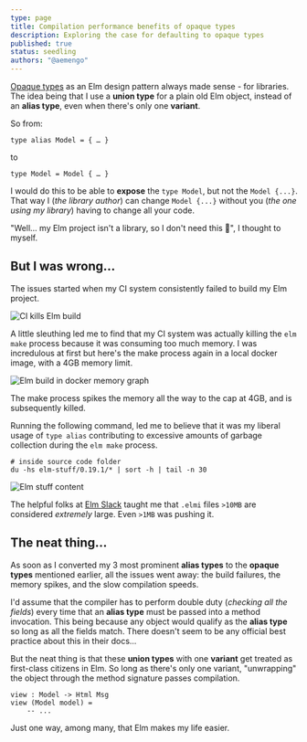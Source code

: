 ```yaml
---
type: page
title: Compilation performance benefits of opaque types
description: Exploring the case for defaulting to opaque types
published: true
status: seedling
authors: "@aemengo"
---
```


[Opaque types](https://sporto.github.io/elm-patterns/advanced/opaque-types.html) as an Elm design pattern always made sense - for libraries. The idea being that I use a **union type** for a plain old Elm object, instead of an **alias type**, even when there's only one **variant**.

So from:

```
type alias Model = { … }
```

to

```
type Model = Model { … }
```

I would do this to be able to **expose** the `type Model`, but not the `Model {...}`.<br/>
That way I (*the library author*) can change `Model {...}` without you (*the one using my library*) having to change all your code.

"Well... my Elm project isn't a library, so I don't need this 🤷", I thought to myself.

## But I was wrong...

The issues started when my CI system consistently failed to build my Elm project.

<img src="/articles/perf-benefits-opaque-types/otp-ci-kill-elm-build.png" alt="CI kills Elm build" style="max-width: 100%; height: auto;" />

A little sleuthing led me to find that my CI system was actually killing the `elm make` process because it was consuming too much memory. I was incredulous at first but here's the make process again in a local docker image, with a 4GB memory limit.

<img src="/articles/perf-benefits-opaque-types/otp-docker-memory-graph.png" alt="Elm build in docker memory graph" style="max-width: 100%; height: auto;" />

The make process spikes the memory all the way to the cap at 4GB, and is subsequently killed.

Running the following command, led me to believe that it was my liberal usage of `type alias` contributing to excessive amounts of garbage collection during the `elm make` process.

```
# inside source code folder
du -hs elm-stuff/0.19.1/* | sort -h | tail -n 30
```

<img src="/articles/perf-benefits-opaque-types/otp-elm-stuff-content.png" alt="Elm stuff content" style="max-width: 100%; height: auto;" />

The helpful folks at [Elm Slack](https://elm-lang.org/community) taught me that `.elmi` files `>10MB` are considered _extremely_ large. Even `>1MB` was pushing it.

## The neat thing...

As soon as I converted my 3 most prominent **alias types** to the **opaque types** mentioned earlier, all the issues went away: the build failures, the memory spikes, and the slow compilation speeds.

I'd assume that the compiler has to perform double duty (*checking all the fields*) every time that an **alias type** must be passed into a method invocation. This being because any object would qualify as the **alias type** so long as all the fields match. There doesn't seem to be any official best practice about this in their docs...

But the neat thing is that these **union types** with one **variant** get treated as first-class citizens in Elm. So long as there's only one variant, "unwrapping" the object through the method signature passes compilation.

```
view : Model -> Html Msg
view (Model model) =
    -- ...
```

Just one way, among many, that Elm makes my life easier.